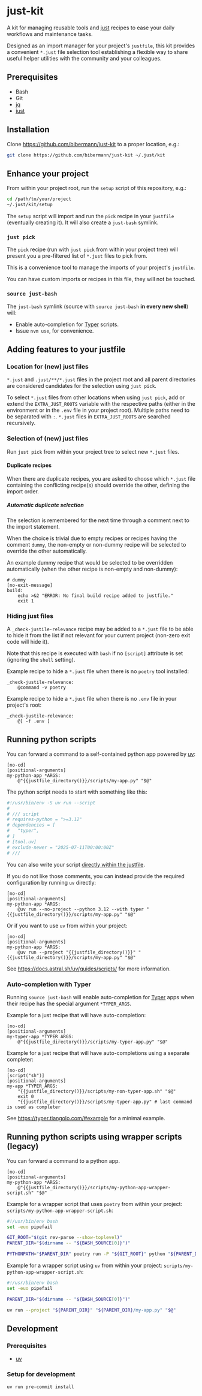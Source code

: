# just-kit

A kit for managing reusable tools and [just](https://github.com/casey/just) recipes
to ease your daily workflows and maintenance tasks.

Designed as an import manager for your project's `justfile`,
this kit provides a convenient `*.just` file selection tool
establishing a flexible way to share useful helper utilities
with the community and your colleagues.

## Prerequisites

- Bash
- Git
- [jq](https://jqlang.org/download/)
- [just](https://just.systems/man/en/packages.html)

## Installation

Clone <https://github.com/bibermann/just-kit> to a proper location, e.g.:

```bash
git clone https://github.com/bibermann/just-kit ~/.just/kit
```

## Enhance your project

From within your project root, run the `setup` script of this repository, e.g.:

```bash
cd /path/to/your/project
~/.just/kit/setup
```

The `setup` script will import and run the `pick` recipe in your `justfile`
(eventually creating it). It will also create a `just-bash` symlink.

### `just pick`

The `pick` recipe (run with `just pick` from within your project tree)
will present you a pre-filtered list of `*.just` files to pick from.

This is a convenience tool to manage the imports of your project's `justfile`.

You can have custom imports or recipes in this file, they will not be touched.

### `source just-bash`

The `just-bash` symlink (source with `source just-bash` **in every new shell**) will:

- Enable auto-completion for [Typer](https://github.com/fastapi/typer) scripts.
- Issue `nvm use`, for convenience.

## Adding features to your justfile

### Location for (new) just files

`*.just` and `.just/**/*.just` files in the project root and all parent directories
are considered candidates for the selection using `just pick`.

To select `*.just` files from other locations when using `just pick`,
add or extend the `EXTRA_JUST_ROOTS` variable with the respective paths
(either in the environment or in the `.env` file in your project root).
Multiple paths need to be separated with `:`.
`*.just` files in `EXTRA_JUST_ROOTS` are searched recursively.

### Selection of (new) just files

Run `just pick` from within your project tree to select new `*.just` files.

#### Duplicate recipes

When there are duplicate recipes, you are asked to choose
which `*.just` file containing the conflicting recipe(s) should override the other,
defining the import order.

##### Automatic duplicate selection

The selection is remembered for the next time
through a comment next to the import statement.

When the choice is trivial due to empty recipes or recipes having the comment `dummy`,
the non-empty or non-dummy recipe will be selected to override the other automatically.

An example dummy recipe that would be selected to be overridden automatically
(when the other recipe is non-empty and non-dummy):

```just
# dummy
[no-exit-message]
build:
    echo >&2 "ERROR: No final build recipe added to justfile."
    exit 1
```

### Hiding just files

A `_check-justile-relevance` recipe may be added to a `*.just` file
to be able to hide it from the list if not relevant for your current project
(non-zero exit code will hide it).

Note that this recipe is executed with `bash` if no `[script]` attribute is set
(ignoring the `shell` setting).

Example recipe to hide a `*.just` file when there is no `poetry` tool installed:

```just
_check-justile-relevance:
    @command -v poetry
```

Example recipe to hide a `*.just` file when there is no `.env` file in your project's root:

```just
_check-justile-relevance:
    @[ -f .env ]
```

## Running python scripts

You can forward a command to a self-contained python app powered by [uv](https://github.com/astral-sh/uv):

```just
[no-cd]
[positional-arguments]
my-python-app *ARGS:
    @"{{justfile_directory()}}/scripts/my-app.py" "$@"
```

The python script needs to start with something like this:

```python
#!/usr/bin/env -S uv run --script
#
# /// script
# requires-python = ">=3.12"
# dependencies = [
#   "typer",
# ]
# [tool.uv]
# exclude-newer = "2025-07-11T00:00:00Z"
# ///
```

You can also write your script [directly within the justfile](https://just.systems/man/en/python-recipes-with-uv.html).

If you do not like those comments, you can instead provide the required configuration
by running `uv` directly:

```just
[no-cd]
[positional-arguments]
my-python-app *ARGS:
    @uv run --no-project --python 3.12 --with typer "{{justfile_directory()}}/scripts/my-app.py" "$@"
```

Or if you want to use `uv` from within your project:

```just
[no-cd]
[positional-arguments]
my-python-app *ARGS:
    @uv run --project "{{justfile_directory()}}" "{{justfile_directory()}}/scripts/my-app.py" "$@"
```

See <https://docs.astral.sh/uv/guides/scripts/> for more information.

### Auto-completion with Typer

Running `source just-bash` will enable auto-completion
for [Typer](https://github.com/fastapi/typer) apps
when their recipe has the special argument `*TYPER_ARGS`.

Example for a just recipe that will have auto-completion:

```just
[no-cd]
[positional-arguments]
my-typer-app *TYPER_ARGS:
    @"{{justfile_directory()}}/scripts/my-typer-app.py" "$@"
```

Example for a just recipe that will have auto-completions using a separate completer:

```just
[no-cd]
[script("sh")]
[positional-arguments]
my-app *TYPER_ARGS:
    "{{justfile_directory()}}/scripts/my-non-typer-app.sh" "$@"
    exit 0
    "{{justfile_directory()}}/scripts/my-typer-app.py" # last command is used as completer
```

See <https://typer.tiangolo.com/#example> for a minimal example.

## Running python scripts using wrapper scripts (legacy)

You can forward a command to a python app.

```just
[no-cd]
[positional-arguments]
my-python-app *ARGS:
    @"{{justfile_directory()}}/scripts/my-python-app-wrapper-script.sh" "$@"
```

Example for a wrapper script that uses `poetry` from within your project:
`scripts/my-python-app-wrapper-script.sh`:

```bash
#!/usr/bin/env bash
set -euo pipefail

GIT_ROOT="$(git rev-parse --show-toplevel)"
PARENT_DIR="$(dirname -- "${BASH_SOURCE[0]}")"

PYTHONPATH="$PARENT_DIR" poetry run -P "${GIT_ROOT}" python "${PARENT_DIR}/my-app.py" "$@"
```

Example for a wrapper script using `uv` from within your project:
`scripts/my-python-app-wrapper-script.sh`:

```bash
#!/usr/bin/env bash
set -euo pipefail

PARENT_DIR="$(dirname -- "${BASH_SOURCE[0]}")"

uv run --project "${PARENT_DIR}" "${PARENT_DIR}/my-app.py" "$@"
```

## Development

### Prerequisites

- [uv](https://docs.astral.sh/uv/getting-started/installation/#installing-uv)

### Setup for development

```bash
uv run pre-commit install
```
